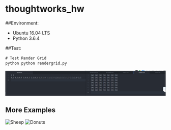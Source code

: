 # thoughtworks_hw


##Environment:

* Ubuntu 16.04 LTS
* Python 3.6.4


##Test:


```
# Test Render Grid
python python rendergrid.py
```

![Test Render Grid](images/微信截图_20180730125335.png)



## More Examples
![Sheep](assets/sheep.png)
![Donuts](assets/donuts.png)
